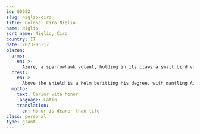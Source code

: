 ```yaml
---
id: G0082
slug: niglio-ciro
title: Colonel Ciro Niglio
name: Niglio
sort_name: Niglio, Ciro
country: IT
date: 2023-03-17
blazon:
  arms:
    en: >-
      Azure, a sparrowhawk volant, holding in its claws a small bird volant regardant all Or.
  crest:
    en: >-
      Above the shield is a helm befitting his degree, with mantling Azure doubled Or, bearing for a crest upon a wreath of the liveries, a sparrowhawk Or armed of the Same and langued Gules with wings addorsed and elevated, bearing in its upper claws a grenade Argent.
  motto:
    text: Carior vita honor
    language: Latin
    translation:
      en: Honor is dearer than life
class: personal
type: grant
---
```

